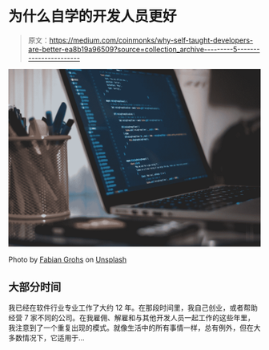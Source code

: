 # 为什么自学的开发人员更好

> 原文：<https://medium.com/coinmonks/why-self-taught-developers-are-better-ea8b19a96509?source=collection_archive---------5----------------------->

![](img/31cf61065b111ed76cb7473f5301a190.png)

Photo by [Fabian Grohs](https://unsplash.com/@grohsfabian?utm_source=medium&utm_medium=referral) on [Unsplash](https://unsplash.com?utm_source=medium&utm_medium=referral)

## 大部分时间

我已经在软件行业专业工作了大约 12 年。在那段时间里，我自己创业，或者帮助经营 7 家不同的公司。在我雇佣、解雇和与其他开发人员一起工作的这些年里，我注意到了一个重复出现的模式。就像生活中的所有事情一样，总有例外，但在大多数情况下，它适用于…